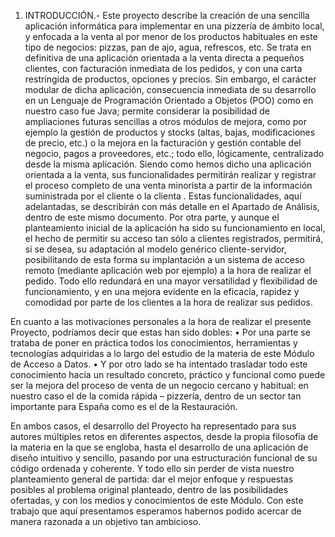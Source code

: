 1.	INTRODUCCIÓN.-
Este proyecto describe la creación de una sencilla aplicación informática para implementar en una pizzería de ámbito local, y enfocada a la venta al por menor de los productos habituales en este tipo de negocios: pizzas, pan de ajo, agua, refrescos, etc.
Se trata en definitiva de una aplicación orientada a la venta directa a pequeños clientes, con facturación inmediata de los pedidos, y con una carta restringida de productos, opciones y precios. Sin embargo, el carácter modular de dicha aplicación, consecuencia inmediata de su desarrollo en un Lenguaje de Programación Orientado a Objetos (POO) como en nuestro caso fue Java; permite considerar la posibilidad de ampliaciones futuras sencillas a otros módulos de mejora, como por ejemplo la gestión de productos y stocks (altas, bajas, modificaciones de precio, etc.) o la mejora en la facturación y gestión contable del negocio, pagos a proveedores, etc.; todo ello, lógicamente, centralizado desde la misma aplicación.
Siendo como hemos dicho una aplicación orientada a la venta, sus funcionalidades permitirán realizar y registrar el proceso completo de una venta minorista a partir de la información suministrada por el cliente o la clienta . Estas funcionalidades, aquí adelantadas, se describirán con más detalle en el Apartado de Análisis, dentro de este mismo documento.
Por otra parte, y aunque el planteamiento inicial de la aplicación ha sido su funcionamiento en local, el hecho de permitir su acceso tan sólo a clientes registrados, permitirá, si se desea, su adaptación al modelo genérico cliente-servidor, posibilitando de esta forma su implantación a un sistema de acceso remoto (mediante aplicación web por ejemplo) a la hora de realizar el pedido. Todo ello redundará en una mayor versatilidad y flexibilidad de funcionamiento, y en una mejora evidente en la eficacia, rapidez y comodidad por parte de los clientes a la hora de realizar sus pedidos.

En cuanto a las motivaciones personales a la hora de realizar el presente Proyecto, podríamos decir que estas han sido dobles:
•	Por una parte se trataba de poner en práctica todos los conocimientos, herramientas y tecnologías adquiridas a lo largo del estudio de la materia de este Módulo de Acceso a Datos.
•	Y por otro lado se ha intentado trasladar todo este conocimiento hacia un resultado concreto, práctico y funcional como puede ser la mejora del proceso de venta de un negocio cercano y habitual: en nuestro caso el de la comida rápida – pizzería, dentro de un sector tan importante para España como es el de la Restauración.

En ambos casos, el desarrollo del Proyecto ha representado para sus autores múltiples retos en diferentes aspectos, desde la propia filosofía de la materia en la que se engloba, hasta el desarrollo de una aplicación de diseño intuitivo y sencillo, pasando por una estructuración funcional de su código ordenada y coherente. Y todo ello sin perder de vista nuestro planteamiento general de partida: dar el mejor enfoque y respuestas posibles al problema original planteado, dentro de las posibilidades ofertadas, y con los medios y conocimientos de este Módulo. Con este trabajo que aquí presentamos esperamos habernos podido acercar de manera razonada a un objetivo tan ambicioso.

